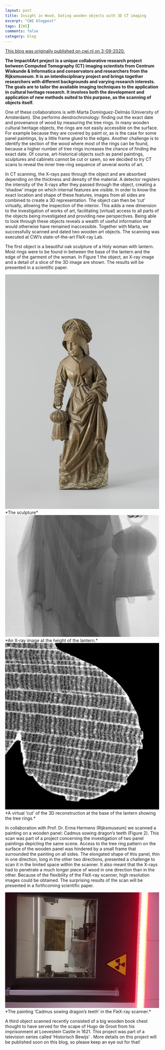 ```yaml
---
layout: post
title: Insight in Wood, Dating wooden objects with 3D CT imaging
excerpt: "CWI blogpost"
tags: [CWI]
comments: false
category: blog
---
```


[This blog was originally published on cwi.nl on 3-09-2020.](https://www.cwi.nl/news/blogs/insight-in-wood-dating-wooden-objects-with-3d-ct-imaging)


**The Impact4Art project is a unique collaborative research project between Computed Tomography (CT) imaging scientists from Centrum Wiskunde & Informatica and conservators and researchers from the Rijksmuseum. It is an interdisciplinary project and brings together researchers with different backgrounds and varying research interests. The goals are to tailor the available imaging techniques to the application in cultural heritage research. It involves both the development and application of new methods suited to this purpose, as the scanning of objects itself.**

One of these collaborations is with Marta Domínguez-Delmás (University of Amsterdam). She performs dendrochronology: finding out the exact date and provenance of wood by measuring the tree rings. In many wooden cultural heritage objects, the rings are not easily accessible on the surface. For example because they are covered by paint or, as is the case for some panel paintings, by a little frame glued to the edges. Another challenge is to identify the section of the wood where most of the rings can be found, because a higher number of tree rings increases the chance of finding the exact date. Of course, art-historical objects such as panel paintings, sculptures and cabinets cannot be cut or sawn, so we decided to try CT scans to reveal the inner tree-ring sequence of several works of art.

In CT scanning, the X-rays pass through the object and are absorbed depending on the thickness and density of the material. A detector registers the intensity of the X-rays after they passed through the object, creating a ‘shadow’ image on which internal features are visible. In order to know the exact location and shape of these features, images from all sides are combined to create a 3D representation. The object can then be ‘cut’ virtually, allowing the inspection of the interior. This adds a new dimension to the investigation of works of art, facilitating (virtual) access to all parts of the objects being investigated and providing new perspectives. Being able to look through these objects reveals a wealth of useful information that would otherwise have remained inaccessible. Together with Marta, we successfully scanned and dated two wooden art objects. The scanning was executed at CWI’s state-of-the-art FleX-ray Lab. 

The first object is a beautiful oak sculpture of a Holy woman with lantern. Most rings were to be found in between the base of the lantern and the edge of the garment of the woman. In Figure 1 the object, an X-ray image and a detail of a slice of the 3D image are shown. The results will be presented in a scientific paper.

<img src="/images/woodblog_1.jpg" width="500" /> 
*The sculpture*
 
<img src="/images/woodblog_2.jpg" width="500" />
*An X-ray image at the height of the lantern.*
  
<img src="/images/woodblog_3.jpg" width="500" />
*A virtual ‘cut’ of the 3D reconstruction at the base of the lantern showing the tree rings.* 
  

In collaboration with Prof. Dr. Erma Hermens (Rijksmuseum) we scanned a painting on a wooden panel: Cadmus sowing dragon’s teeth (Figure 2). This scan was part of a project concerning the investigation of two panel paintings depicting the same scene. Access to the tree ring pattern on the surface of the wooden panel was hindered by a small frame that surrounded the painting on all sides. The elongated shape of this panel, thin in one direction, long in the other two directions, presented a challenge to scan it in the limited space within the scanner. It also meant that the X-rays had to penetrate a much longer piece of wood in one direction than in the other. Because of the flexibility of the FleX-ray scanner, high resolution images could be obtained. The surprising results of the scan will be presented in a forthcoming scientific paper.

<img src="/images/woodblog_4.jpg" width="500" />
*The painting ‘Cadmus sowing dragon’s teeth’ in the FleX-ray scanner.*

A third object scanned recently consisted of a big wooden book chest thought to have served for the scape of Hugo de Groot from his imprisonment at Loevestein Castle in 1621. This project was part of a television series called ‘Historisch Bewijs’ . More details on this project will be published soon on this blog, so please keep an eye out for that!
